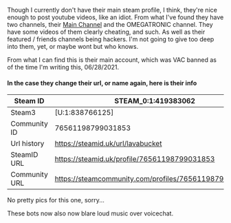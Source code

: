 Though I currently don't have their main steam profile, I think, they're nice enough to post youtube videos, like an idiot. From what I've found they have two channels, their [Main Channel](https://www.youtube.com/c/Impersonator) and the OMEGATRONIC channel. They have some videos of them clearly cheating, and such. As well as their featured / friends channels being hackers. I'm not going to give too deep into them, yet, or maybe wont but who knows.

From what I can find this is their main account, which was VAC banned as of the time I'm writing this, 06/28/2021.

#### In the case they change their url, or name again, here is their info
Steam ID | STEAM_0:1:419383062
------------ | -------------
Steam3 | [U:1:838766125]
Community ID | 76561198799031853
Url history | https://steamid.uk/url/lavabucket
SteamID URL | https://steamid.uk/profile/76561198799031853
Community URL | https://steamcommunity.com/profiles/76561198799031853

No pretty pics for this one, sorry...

These bots now also now blare loud music over voicechat.